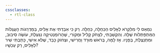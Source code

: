 ```yaml
---
cssclasses:
  - rtl-class
---
```


נִמְאַס לִי
מִלִּקְרֹא לְאָלִיס הַכְּחֻלָּה, כְּחֻלָּה.
רַק כִּי אִבַּדְתִּי אֶת אָלִיס,
בַּמַּדְרֵגוֹת הָעֲגֻלּוֹת הַמִּתְפַּתְּלוֹת שֶׁלָּהּ.
וְהִקְשַׁבְתִּי,
לִצְחֹק קָלִיל וּמְקוֹרִי,
שֶׁהָרוֹמַנְטִיקָה נִגְעֶלֶת,
עוֹשֶׂה סִיבוּב, וּמִתְנַצֶּלֶת, בְּפָנָיו.
אָז לָמָּה,
בְּרֹאשׁ מוּרָד וַחֲרִישִׁי,
וּצְחוֹק כָּבֵד, שֶׁלֹּא אִישִׁי,
כָּתַבְתִּי שִׁיר לְאָלִיס, רַק עַכְשָׁיו?